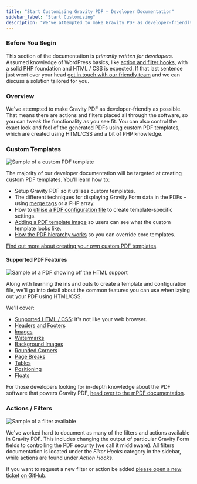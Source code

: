 ```yaml
---
title: "Start Customising Gravity PDF – Developer Documentation"
sidebar_label: "Start Customising"
description: "We've attempted to make Gravity PDF as developer-friendly as possible. You can create custom PDF templates and tap into our WordPress actions and filters."
---
```


### Before You Begin 

This section of the documentation is *primarily written for developers*. Assumed knowledge of WordPress basics, like [action and filter hooks](https://codex.wordpress.org/Plugin_API), with a solid PHP foundation and HTML / CSS is expected. If that last sentence just went over your head [get in touch with our friendly team](https://gravitypdf.com/integration-services/) and we can discuss a solution tailored for you.

### Overview 

We've attempted to make Gravity PDF as developer-friendly as possible. That means there are actions and filters placed all through the software, so you can tweak the functionality as you see fit. You can also control the exact look and feel of the generated PDFs using custom PDF templates, which are created using HTML/CSS and a bit of PHP knowledge.

### Custom Templates 

![Sample of a custom PDF template](https://resources.gravitypdf.com/uploads/2015/10/getting-started-v5.png)

The majority of our developer documentation will be targeted at creating custom PDF templates. You'll learn how to:

-   Setup Gravity PDF so it utilises custom templates.
-   The different techniques for displaying Gravity Form data in the PDFs – using [merge tags](https://www.gravityhelp.com/documentation/article/merge-tags/) or a PHP array.
-   How to [utilise a PDF configuration file](developer-template-configuration-and-image.md) to create template-specific settings.
-   [Adding a PDF template image](developer-template-configuration-and-image.md#image-preview) so users can see what the custom template looks like.
-   [How the PDF hierarchy works](developer-template-hierarchy.md) so you can override core templates.

[Find out more about creating your own custom PDF templates](developer-first-custom-pdf.md).

#### Supported PDF Features 

![Sample of a PDF showing off the HTML support](https://resources.gravitypdf.com/uploads/2015/11/pdf-features.png)

Along with learning the ins and outs to create a template and configuration file, we'll go into detail about the common features you can use when laying out your PDF using HTML/CSS.

We'll cover:

-   [Supported HTML / CSS](developer-supported-html-and-css.md): it's not like your web browser.
-   [Headers and Footers](developer-headers-and-footers.md)
-   [Images](developer-images.md)
-   [Watermarks](developer-watermarks.md)
-   [Background Images](developer-backgrounds.md)
-   [Rounded Corners](developer-rounded-corners.md)
-   [Page Breaks](developer-pagebreaks.md)
-   [Tables](developer-tables.md)
-   [Positioning](developer-positioning.md)
-   [Floats](developer-floats.md)

For those developers looking for in-depth knowledge about the PDF software that powers Gravity PDF, [head over to the mPDF documentation](http://mpdf.github.io/). 

### Actions / Filters 

![Sample of a filter available](https://resources.gravitypdf.com/uploads/2015/11/filters.png)

We've worked hard to document as many of the filters and actions available in Gravity PDF. This includes changing the output of particular Gravity Form fields to controlling the PDF security (we call it middleware). All filters documentation is located under the *Filter Hooks* category in the sidebar, while actions are found under *Action Hooks*.

If you want to request a new filter or action be added [please open a new ticket on GitHub](https://github.com/GravityPDF/gravity-pdf/issues).
